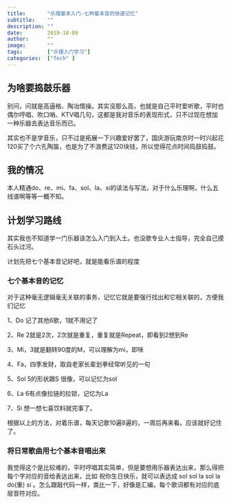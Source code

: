 ```yaml
---
title:       "乐理基本入门-七种基本音的快速记忆"
subtitle:    ""
description: ""
date:        2019-10-09
author:      ""
image:       ""
tags:        ["乐理入门学习"]
categories:  ["Tech" ]
---
```


##  为啥要捣鼓乐器

别问，问就是高逼格、陶冶情操。其实没那么高，也就是自己平时爱听歌，平时也偶尔哼唱、吹口哨、KTV唱几句，这都是我对音乐的表现形式，只不过现在想加一种乐器去表达音乐而已。

其实也不是学音乐，只不过是拓展一下兴趣爱好罢了，国庆游玩南京时一时兴起花120买了个六孔陶笛，也是为了不浪费这120块钱，所以觉得花点时间捣鼓捣鼓。

## 我的情况

本人精通do、re、mi、fa、sol、la、si的读法与写法，对于什么乐理啊，什么五线谱啊等等一概不知。

## 计划学习路线

其实我也不知道学一门乐器该怎么入门到入土。也没歌专业人士指导，完全自己摸石头过河。

计划先把七个基本音记好吧，就是能看乐谱的程度

### 七个基本音的记忆

对于这种毫无逻辑毫无关联的事务，记忆它就是要强行找出和它相关联的，方便我们记忆

1、Do  记了其他6歌，1就不用记了

2、Re  2就是2次，2次就是重复，重复就是Repeat，即看到2想到Re

3、Mi，3就是翻转90度的M，可以理解为mi，即咪

4、Fa，四季发财，取自老家长辈划拳经常听见的一句

5、Sol  5的形状跟S 很像，可以记忆为sol

6、La  6有点像拉链的拉锁，记忆为La

7、Si  想一想七喜饮料就完事了。

根据以上的方法，对着乐谱，每天记歌10遍8遍的，一周后再来看。应该就好记住了。

### 将日常歌曲用七个基本音唱出来

我觉得这个是比较难的，平时哼唱其实简单，但是要想用乐器表达出来，那么得把每个字对应的音给表达出来，比如 祝你生日快乐，就可以表达成  sol sol la sol la do(重) si 。怎么跟敲代码一样，类比一下，好像是汇编，每个歌词都有对应的底层音符对应。